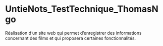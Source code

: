 # UntieNots_TestTechnique_ThomasNgo
Réalisation d’un site web qui permet d’enregistrer des informations concernant des films et qui proposera certaines fonctionnalités.
